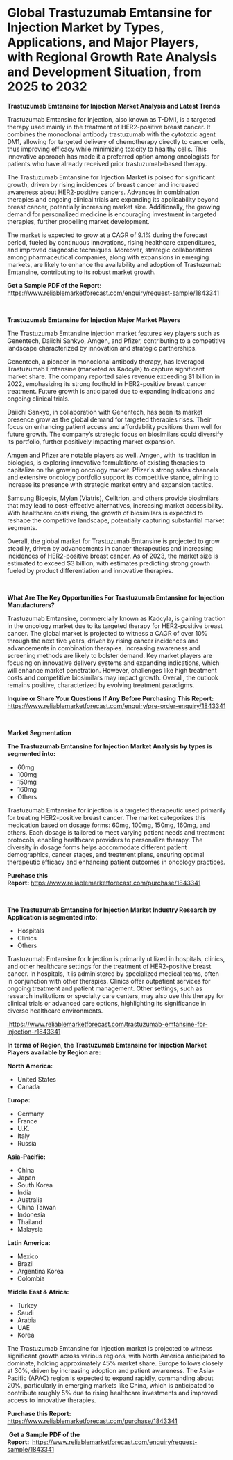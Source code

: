 <p><h1>Global Trastuzumab Emtansine for Injection Market by Types, Applications, and Major Players, with Regional Growth Rate Analysis and Development Situation, from 2025 to 2032</h1></p><p><strong>Trastuzumab Emtansine for Injection Market Analysis and Latest Trends</strong></p>
<p><p>Trastuzumab Emtansine for Injection, also known as T-DM1, is a targeted therapy used mainly in the treatment of HER2-positive breast cancer. It combines the monoclonal antibody trastuzumab with the cytotoxic agent DM1, allowing for targeted delivery of chemotherapy directly to cancer cells, thus improving efficacy while minimizing toxicity to healthy cells. This innovative approach has made it a preferred option among oncologists for patients who have already received prior trastuzumab-based therapy.</p><p>The Trastuzumab Emtansine for Injection Market is poised for significant growth, driven by rising incidences of breast cancer and increased awareness about HER2-positive cancers. Advances in combination therapies and ongoing clinical trials are expanding its applicability beyond breast cancer, potentially increasing market size. Additionally, the growing demand for personalized medicine is encouraging investment in targeted therapies, further propelling market development.</p><p>The market is expected to grow at a CAGR of 9.1% during the forecast period, fueled by continuous innovations, rising healthcare expenditures, and improved diagnostic techniques. Moreover, strategic collaborations among pharmaceutical companies, along with expansions in emerging markets, are likely to enhance the availability and adoption of Trastuzumab Emtansine, contributing to its robust market growth.</p></p>
<p><strong>Get a Sample PDF of the Report:&nbsp;</strong> <a href="https://www.reliablemarketforecast.com/enquiry/request-sample/1843341?utm_campaign=2779&utm_medium=2&utm_source=Github&utm_content=ia&utm_term=19042025&utm_id=trastuzumab-emtansine-for-injection">https://www.reliablemarketforecast.com/enquiry/request-sample/1843341</a></p>
<p>&nbsp;</p>
<p><strong>Trastuzumab Emtansine for Injection Major Market Players</strong></p>
<p><p>The Trastuzumab Emtansine injection market features key players such as Genentech, Daiichi Sankyo, Amgen, and Pfizer, contributing to a competitive landscape characterized by innovation and strategic partnerships. </p><p>Genentech, a pioneer in monoclonal antibody therapy, has leveraged Trastuzumab Emtansine (marketed as Kadcyla) to capture significant market share. The company reported sales revenue exceeding $1 billion in 2022, emphasizing its strong foothold in HER2-positive breast cancer treatment. Future growth is anticipated due to expanding indications and ongoing clinical trials.</p><p>Daiichi Sankyo, in collaboration with Genentech, has seen its market presence grow as the global demand for targeted therapies rises. Their focus on enhancing patient access and affordability positions them well for future growth. The company’s strategic focus on biosimilars could diversify its portfolio, further positively impacting market expansion.</p><p>Amgen and Pfizer are notable players as well. Amgen, with its tradition in biologics, is exploring innovative formulations of existing therapies to capitalize on the growing oncology market. Pfizer's strong sales channels and extensive oncology portfolio support its competitive stance, aiming to increase its presence with strategic market entry and expansion tactics.</p><p>Samsung Bioepis, Mylan (Viatris), Celltrion, and others provide biosimilars that may lead to cost-effective alternatives, increasing market accessibility. With healthcare costs rising, the growth of biosimilars is expected to reshape the competitive landscape, potentially capturing substantial market segments.</p><p>Overall, the global market for Trastuzumab Emtansine is projected to grow steadily, driven by advancements in cancer therapeutics and increasing incidences of HER2-positive breast cancer. As of 2023, the market size is estimated to exceed $3 billion, with estimates predicting strong growth fueled by product differentiation and innovative therapies.</p></p>
<p>&nbsp;</p>
<p><strong>What Are The Key Opportunities For Trastuzumab Emtansine for Injection Manufacturers?</strong></p>
<p><p>Trastuzumab Emtansine, commercially known as Kadcyla, is gaining traction in the oncology market due to its targeted therapy for HER2-positive breast cancer. The global market is projected to witness a CAGR of over 10% through the next five years, driven by rising cancer incidences and advancements in combination therapies. Increasing awareness and screening methods are likely to bolster demand. Key market players are focusing on innovative delivery systems and expanding indications, which will enhance market penetration. However, challenges like high treatment costs and competitive biosimilars may impact growth. Overall, the outlook remains positive, characterized by evolving treatment paradigms.</p></p>
<p><strong>Inquire or Share Your Questions If Any Before Purchasing This Report:</strong> <a href="https://www.reliablemarketforecast.com/enquiry/pre-order-enquiry/1843341?utm_campaign=2779&utm_medium=2&utm_source=Github&utm_content=ia&utm_term=19042025&utm_id=trastuzumab-emtansine-for-injection">https://www.reliablemarketforecast.com/enquiry/pre-order-enquiry/1843341</a></p>
<p>&nbsp;</p>
<p><strong>Market Segmentation</strong></p>
<p><strong>The Trastuzumab Emtansine for Injection Market Analysis by types is segmented into:</strong></p>
<p><ul><li>60mg</li><li>100mg</li><li>150mg</li><li>160mg</li><li>Others</li></ul></p>
<p><p>Trastuzumab Emtansine for injection is a targeted therapeutic used primarily for treating HER2-positive breast cancer. The market categorizes this medication based on dosage forms: 60mg, 100mg, 150mg, 160mg, and others. Each dosage is tailored to meet varying patient needs and treatment protocols, enabling healthcare providers to personalize therapy. The diversity in dosage forms helps accommodate different patient demographics, cancer stages, and treatment plans, ensuring optimal therapeutic efficacy and enhancing patient outcomes in oncology practices.</p></p>
<p><strong>Purchase this Report:&nbsp;</strong><a href="https://www.reliablemarketforecast.com/purchase/1843341?utm_campaign=2779&utm_medium=2&utm_source=Github&utm_content=ia&utm_term=19042025&utm_id=trastuzumab-emtansine-for-injection">https://www.reliablemarketforecast.com/purchase/1843341</a></p>
<p>&nbsp;</p>
<p><strong>The Trastuzumab Emtansine for Injection Market Industry Research by Application is segmented into:</strong></p>
<p><ul><li>Hospitals</li><li>Clinics</li><li>Others</li></ul></p>
<p><p>Trastuzumab Emtansine for Injection is primarily utilized in hospitals, clinics, and other healthcare settings for the treatment of HER2-positive breast cancer. In hospitals, it is administered by specialized medical teams, often in conjunction with other therapies. Clinics offer outpatient services for ongoing treatment and patient management. Other settings, such as research institutions or specialty care centers, may also use this therapy for clinical trials or advanced care options, highlighting its significance in diverse healthcare environments.</p></p>
<p><a href="https://www.reliablemarketforecast.com/trastuzumab-emtansine-for-injection-r1843341?utm_campaign=2779&utm_medium=2&utm_source=Github&utm_content=ia&utm_term=19042025&utm_id=trastuzumab-emtansine-for-injection">&nbsp;https://www.reliablemarketforecast.com/trastuzumab-emtansine-for-injection-r1843341</a></p>
<p><strong>In terms of Region, the Trastuzumab Emtansine for Injection Market Players available by Region are:</strong></p>
<p>
    <p> <strong> North America: </strong>
        <ul>
            <li>United States</li>
            <li>Canada</li>
        </ul>
        </p> 
    <p> <strong> Europe: </strong>
        <ul>
            <li>Germany</li>
            <li>France</li>
            <li>U.K.</li>
            <li>Italy</li>
            <li>Russia</li>
        </ul>
        </p> 
    <p> <strong> Asia-Pacific: </strong>
        <ul>
            <li>China</li>
            <li>Japan</li>
            <li>South Korea</li>
            <li>India</li>
            <li>Australia</li>
            <li>China Taiwan</li>
            <li>Indonesia</li>
            <li>Thailand</li>
            <li>Malaysia</li>
        </ul>
        </p> 
    <p> <strong> Latin America: </strong>
        <ul>
            <li>Mexico</li>
            <li>Brazil</li>
            <li>Argentina Korea</li>
            <li>Colombia</li>
        </ul>
        </p> 
    <p> <strong> Middle East & Africa: </strong>
        <ul>
            <li>Turkey</li>
            <li>Saudi</li>
            <li>Arabia</li>
            <li>UAE</li>
            <li>Korea</li>
        </ul>
    </p>
    </p>
<p><p>The Trastuzumab Emtansine for Injection market is projected to witness significant growth across various regions, with North America anticipated to dominate, holding approximately 45% market share. Europe follows closely at 30%, driven by increasing adoption and patient awareness. The Asia-Pacific (APAC) region is expected to expand rapidly, commanding about 20%, particularly in emerging markets like China, which is anticipated to contribute roughly 5% due to rising healthcare investments and improved access to innovative therapies.</p></p>
<p><strong>Purchase this Report: </strong><a href="https://www.reliablemarketforecast.com/purchase/1843341?utm_campaign=2779&utm_medium=2&utm_source=Github&utm_content=ia&utm_term=19042025&utm_id=trastuzumab-emtansine-for-injection">https://www.reliablemarketforecast.com/purchase/1843341</a></p>
<p>&nbsp;<strong>Get a Sample PDF of the Report:&nbsp;&nbsp;</strong><a href="https://www.reliablemarketforecast.com/enquiry/request-sample/1843341?utm_campaign=2779&utm_medium=2&utm_source=Github&utm_content=ia&utm_term=19042025&utm_id=trastuzumab-emtansine-for-injection">https://www.reliablemarketforecast.com/enquiry/request-sample/1843341</a></p>
<p><strong></strong></p>
<p><p></p><p></p><p></p></p>